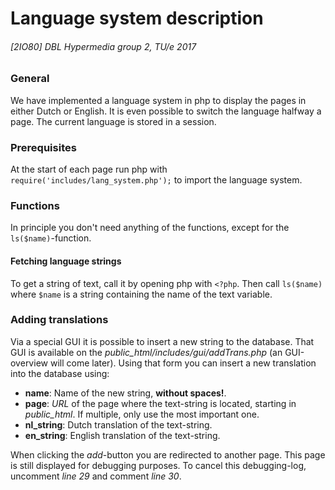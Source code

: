 # Language system description
###### [2IO80] DBL Hypermedia group 2, TU/e 2017
### General
We have implemented a language system in php to display the pages in either Dutch or English.
It is even possible to switch the language halfway a page. The current language is stored
in a session.

### Prerequisites
At the start of each page run php with `require('includes/lang_system.php');` to import
the language system.

### Functions
In principle you don't need anything of the functions, except for the `ls($name)`-function.

#### Fetching language strings
To get a string of text, call it by opening php with `<?php`.
Then call `ls($name)` where `$name` is a string containing the name of the text variable.

### Adding translations
Via a special GUI it is possible to insert a new string to the database. That GUI is available on the *public_html/includes/gui/addTrans.php* (an GUI-overview will come later). Using that form you can insert a new translation into the database using:
- **name**: Name of the new string, **without spaces!**.
- **page**: *URL* of the page where the text-string is located, starting in *public_html*. If multiple, only use the most important one.
- **nl_string**: Dutch translation of the text-string.
- **en_string**: English translation of the text-string.

When clicking the *add*-button you are redirected to another page. This page is still displayed for debugging purposes. To cancel this debugging-log, uncomment *line 29* and comment *line 30*.
